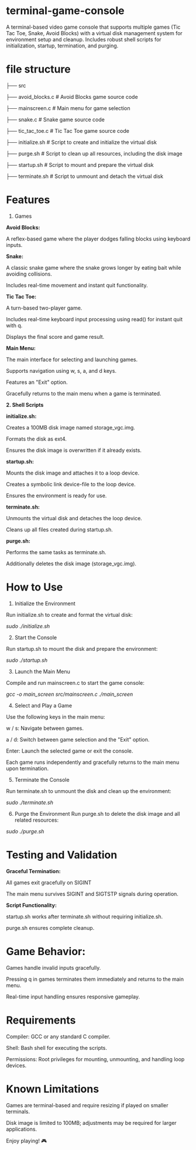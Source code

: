 # terminal-game-console
A terminal-based video game console that supports multiple games (Tic Tac Toe, Snake, Avoid Blocks) with a virtual disk management system for environment setup and cleanup. Includes robust shell scripts for initialization, startup, termination, and purging.

# file structure

├── src

   ├── avoid_blocks.c        # Avoid Blocks game source code
   
   ├── mainscreen.c          # Main menu for game selection
   
   ├── snake.c               # Snake game source code
   
   ├── tic_tac_toe.c         # Tic Tac Toe game source code
   
├── initialize.sh            # Script to create and initialize the virtual disk

├── purge.sh                 # Script to clean up all resources, including the disk image

├── startup.sh               # Script to mount and prepare the virtual disk

├── terminate.sh             # Script to unmount and detach the virtual disk


# Features
1. Games

**Avoid Blocks:**

A reflex-based game where the player dodges falling blocks using keyboard inputs.

**Snake:**


A classic snake game where the snake grows longer by eating bait while avoiding collisions.

Includes real-time movement and instant quit functionality.

**Tic Tac Toe:**


A turn-based two-player game.

Includes real-time keyboard input processing using read() for instant quit with q.

Displays the final score and game result.


**Main Menu:**

The main interface for selecting and launching games.

Supports navigation using w, s, a, and d keys.

Features an "Exit" option.

Gracefully returns to the main menu when a game is terminated.


**2. Shell Scripts**

**initialize.sh:**

Creates a 100MB disk image named storage_vgc.img.

Formats the disk as ext4.

Ensures the disk image is overwritten if it already exists.


**startup.sh:**


Mounts the disk image and attaches it to a loop device.

Creates a symbolic link device-file to the loop device.

Ensures the environment is ready for use.


**terminate.sh:**

Unmounts the virtual disk and detaches the loop device.

Cleans up all files created during startup.sh.


**purge.sh:**

Performs the same tasks as terminate.sh.

Additionally deletes the disk image (storage_vgc.img).

# How to Use

1. Initialize the Environment

Run initialize.sh to create and format the virtual disk:

_sudo ./initialize.sh_

2. Start the Console

Run startup.sh to mount the disk and prepare the environment:

_sudo ./startup.sh_

3. Launch the Main Menu

Compile and run mainscreen.c to start the game console:

_gcc -o main_screen src/mainscreen.c
./main_screen_

4. Select and Play a Game

Use the following keys in the main menu:

w / s: Navigate between games.

a / d: Switch between game selection and the "Exit" option.

Enter: Launch the selected game or exit the console.

Each game runs independently and gracefully returns to the main menu upon termination.

5. Terminate the Console
 
Run terminate.sh to unmount the disk and clean up the environment:

_sudo ./terminate.sh_

6. Purge the Environment
Run purge.sh to delete the disk image and all related resources:

_sudo ./purge.sh_

# Testing and Validation

**Graceful Termination:** 

All games exit gracefully on SIGINT

The main menu survives SIGINT and SIGTSTP signals during operation.

**Script Functionality:**

startup.sh works after terminate.sh without requiring initialize.sh.

purge.sh ensures complete cleanup.

# Game Behavior:

Games handle invalid inputs gracefully.

Pressing q in games terminates them immediately and returns to the main menu.

Real-time input handling ensures responsive gameplay.


# Requirements

Compiler: GCC or any standard C compiler.

Shell: Bash shell for executing the scripts.

Permissions: Root privileges for mounting, unmounting, and handling loop devices.

# Known Limitations

Games are terminal-based and require resizing if played on smaller terminals.

Disk image is limited to 100MB; adjustments may be required for larger applications.


Enjoy playing! 🎮

